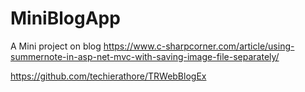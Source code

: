 # MiniBlogApp
A Mini project on blog 
https://www.c-sharpcorner.com/article/using-summernote-in-asp-net-mvc-with-saving-image-file-separately/

https://github.com/techierathore/TRWebBlogEx
